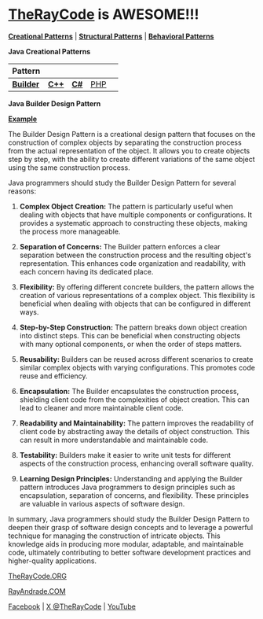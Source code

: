 
# [TheRayCode](../../README.md) is AWESOME!!!

**[Creational Patterns](../README.md)** | **[Structural Patterns](../Structural/README.md)** | **[Behavioral Patterns](../Behavioral/README.md)**

**Java Creational Patterns**

|Pattern|   |   |   |   |
|---|---|---|---|---|
| [**Builder**](README.md) | [**C++**](../../../CPP/Creational/Builder/README.md) | [**C#**](../../../Csharp/Creational/Builder/README.md) | [PHP](../../../PHP/Creational/Builder/README.md) |

**Java Builder Design Pattern**

[**Example**](src/README.md)

The Builder Design Pattern is a creational design pattern that focuses on the construction of complex objects by separating the construction process from the actual representation of the object. It allows you to create objects step by step, with the ability to create different variations of the same object using the same construction process.

Java programmers should study the Builder Design Pattern for several reasons:

1. **Complex Object Creation:** The pattern is particularly useful when dealing with objects that have multiple components or configurations. It provides a systematic approach to constructing these objects, making the process more manageable.

2. **Separation of Concerns:** The Builder pattern enforces a clear separation between the construction process and the resulting object's representation. This enhances code organization and readability, with each concern having its dedicated place.

3. **Flexibility:** By offering different concrete builders, the pattern allows the creation of various representations of a complex object. This flexibility is beneficial when dealing with objects that can be configured in different ways.

4. **Step-by-Step Construction:** The pattern breaks down object creation into distinct steps. This can be beneficial when constructing objects with many optional components, or when the order of steps matters.

5. **Reusability:** Builders can be reused across different scenarios to create similar complex objects with varying configurations. This promotes code reuse and efficiency.

6. **Encapsulation:** The Builder encapsulates the construction process, shielding client code from the complexities of object creation. This can lead to cleaner and more maintainable client code.

7. **Readability and Maintainability:** The pattern improves the readability of client code by abstracting away the details of object construction. This can result in more understandable and maintainable code.

8. **Testability:** Builders make it easier to write unit tests for different aspects of the construction process, enhancing overall software quality.

9. **Learning Design Principles:** Understanding and applying the Builder pattern introduces Java programmers to design principles such as encapsulation, separation of concerns, and flexibility. These principles are valuable in various aspects of software design.

In summary, Java programmers should study the Builder Design Pattern to deepen their grasp of software design concepts and to leverage a powerful technique for managing the construction of intricate objects. This knowledge aids in producing more modular, adaptable, and maintainable code, ultimately contributing to better software development practices and higher-quality applications.

[TheRayCode.ORG](https://www.TheRayCode.org)

[RayAndrade.COM](https://www.RayAndrade.com)

[Facebook](https://www.facebook.com/TheRayCode/) | [X @TheRayCode](https://www.x.com/TheRayCode/) | [YouTube](https://www.youtube.com/TheRayCode/)

